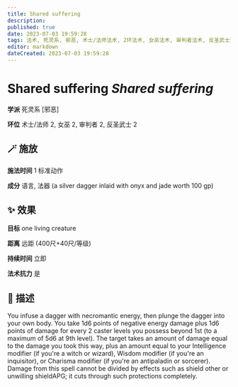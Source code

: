 ```yaml
---
title: Shared suffering
description: 
published: true
date: 2023-07-03 19:59:28
tags: 法术, 死灵系, 邪恶, 术士/法师法术, 2环法术, 女巫法术, 审判者法术, 反圣武士法术
editor: markdown
dateCreated: 2023-07-03 19:59:28
---
```


# **Shared suffering** *Shared suffering*

**学派** 死灵系 \[邪恶\] 

**环位** 术士/法师 2, 女巫 2, 审判者 2, 反圣武士 2

## 🪄 施放

**施法时间** 1 标准动作

**成分** 语言, 法器 (a silver dagger inlaid with onyx and jade worth 100 gp)

## ✨ 效果 

**目标** one living creature 

**距离** 远距 (400尺+40尺/等级)  

**持续时间** 立即 

**法术抗力** 是

## 📖 描述

You infuse a dagger with necromantic energy, then plunge the dagger into your own body. You take 1d6 points of negative energy damage plus 1d6 points of damage for every 2 caster levels you possess beyond 1st (to a maximum of 5d6 at 9th level). The target takes an amount of damage equal to the damage you took this way, plus an amount equal to your Intelligence modifier (if you're a witch or wizard), Wisdom modifier (if you're an inquisitor), or Charisma modifier (if you're an antipaladin or sorcerer).  Damage from this spell cannot be divided by effects such as shield other or unwilling shieldAPG; it cuts through such protections completely.
    